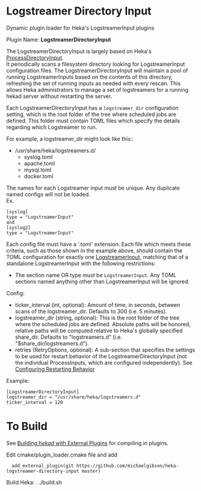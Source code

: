 Logstreamer Directory Input
=======================  
Dynamic plugin loader for Heka's LogstreamerInput plugins

Plugin Name: **LogstreamerDirectoryInput**

The LogstreamerDirectoryInput is largely based on Heka's [ProcessDirectoryInput](https://hekad.readthedocs.io/en/latest/config/inputs/processdir.html).  
It periodically scans a filesystem directory looking
for LogstreamerInput configuration files. The LogstreamerDirectoryInput will maintain
a pool of running LogstreamerInputs based on the contents of this directory,
refreshing the set of running inputs as needed with every rescan. This allows
Heka administrators to manage a set of logstreamers for a running
hekad server without restarting the server.

Each LogstreamerDirectoryInput has a `logstreamer_dir` configuration setting, which is
the root folder of the tree where scheduled jobs are defined.
This folder must contain TOML files which specify the details
regarding which Logstreamer to run.

For example, a logstreamer_dir might look like this::


  - /usr/share/heka/logstreamers.d/
    - syslog.toml
    - apache.toml
    - mysql.toml
    - docker.toml

The names for each Logstreamer input must be unique. Any duplicate named configs
will not be loaded.  
Ex.  

	[syslog]  
	type = "LogstreamerInput"  
	and  
	[syslog2]  
	type = "LogstreamerInput"


Each config file must have a '.toml' extension. Each file which meets these criteria,
such as those shown in the example above, should contain the TOML configuration for exactly one
[LogstreamerInput](https://hekad.readthedocs.io/en/latest/config/inputs/logstreamer.html),
matching that of a standalone LogstreamerInput with
the following restrictions:

- The section name OR type *must* be `LogstreamerInput`. Any TOML sections named anything
  other than LogstreamerInput will be ignored.


Config:

- ticker_interval (int, optional):
    Amount of time, in seconds, between scans of the logstreamer_dir. Defaults to
    300 (i.e. 5 minutes).
- logstreamer_dir (string, optional):
    This is the root folder of the tree where the scheduled jobs are defined.
    Absolute paths will be honored, relative paths will be computed relative to
    Heka's globally specified share_dir. Defaults to "logstreamers.d" (i.e.
    "$share_dir/logstreamers.d").
- retries (RetryOptions, optional):
    A sub-section that specifies the settings to be used for restart behavior
    of the LogstreamerDirectoryInput (not the individual ProcessInputs, which are
    configured independently).
    See [Configuring Restarting Behavior](https://hekad.readthedocs.io/en/latest/config/index.html#configuring-restarting)

Example:

	[LogstreamerDirectoryInput]
	logstreamer_dir = "/usr/share/heka/logstreamers.d"
	ticker_interval = 120

To Build
========

  See [Building *hekad* with External Plugins](http://hekad.readthedocs.org/en/latest/installing.html#build-include-externals)
  for compiling in plugins.

  Edit cmake/plugin_loader.cmake file and add

      add_external_plugin(git https://github.com/michaelgibson/heka-logstreamer-directory-input master)

  Build Heka:
  	. ./build.sh


